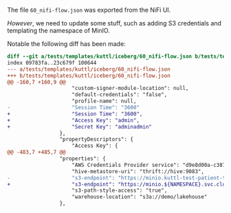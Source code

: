 The file `60_nifi-flow.json` was exported from the NiFi UI.

*However*, we need to update some stuff, such as adding S3 credentials and templating the namespace of MinIO.

Notable the following diff has been made:

```diff
diff --git a/tests/templates/kuttl/iceberg/60_nifi-flow.json b/tests/templates/kuttl/iceberg/60_nifi-flow.json
index 09783fa..23c679f 100644
--- a/tests/templates/kuttl/iceberg/60_nifi-flow.json
+++ b/tests/templates/kuttl/iceberg/60_nifi-flow.json
@@ -160,7 +160,9 @@
                     "custom-signer-module-location": null,
                     "default-credentials": "false",
                     "profile-name": null,
-                    "Session Time": "3600"
+                    "Session Time": "3600",
+                    "Access Key": "admin",
+                    "Secret Key": "adminadmin"
                 },
                 "propertyDescriptors": {
                     "Access Key": {
@@ -483,7 +485,7 @@
                 "properties": {
                     "AWS Credentials Provider service": "d9e8d00a-c387-3064-add2-c6060f158ae7",
                     "hive-metastore-uri": "thrift://hive:9083",
-                    "s3-endpoint": "https://minio.kuttl-test-patient-tarpon.svc.cluster.local:9000",
+                    "s3-endpoint": "https://minio.${NAMESPACE}.svc.cluster.local:9000",
                     "s3-path-style-access": "true",
                     "warehouse-location": "s3a://demo/lakehouse"
                 },
```
